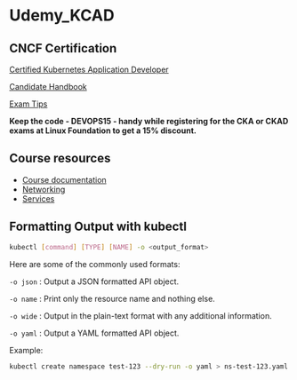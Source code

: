 # Udemy_KCAD

## CNCF Certification

[Certified Kubernetes Application Developer](https://www.cncf.io/certification/ckad/)

[Candidate Handbook](https://www.cncf.io/certification/candidate-handbook)

[Exam Tips](https://docs.linuxfoundation.org/tc-docs/certification/tips-cka-and-ckad)

  __Keep the code - DEVOPS15 - handy while registering for the CKA or CKAD exams at Linux Foundation to get a 15% discount.__

## Course resources

* [Course documentation](docs/KodeKloud-Kubernetes+-CKAD.pdf)
* [Networking](docs/Networking.pdf)
* [Services](docs/Services.pdf)

## Formatting Output with kubectl

```sh
kubectl [command] [TYPE] [NAME] -o <output_format>
```

Here are some of the commonly used formats:

`-o json` : Output a JSON formatted API object.

`-o name` : Print only the resource name and nothing else.

`-o wide` : Output in the plain-text format with any additional information.

`-o yaml` : Output a YAML formatted API object.

Example:

```sh
kubectl create namespace test-123 --dry-run -o yaml > ns-test-123.yaml
```
